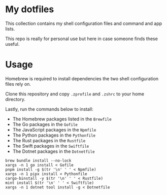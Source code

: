 # My dotfiles

This collection contains my shell configuration files and command and app lists.

This repo is really for personal use but here in case someone finds these useful.

# Usage

Homebrew is required to install dependencies the two shell configuration files rely on.

Clone this repository and copy `.zprofile` and `.zshrc` to your home directory.

Lastly, run the commands below to install:

- The Homebrew packages listed in the `Brewfile`
- The Go packages in the `Gofile`
- The JavaScript packages in the `Npmfile`
- The Python packages in the `Pythonfile`
- The Rust packages in the `Rustfile`
- The Swift packages in the `Swiftfile`
- The Dotnet packages in the `Dotnetfile`

```shell
brew bundle install --no-lock
xargs -n 1 go install < Gofile
pnpm install -g $(tr '\n' ' ' < Npmfile)
xargs -n 1 pipx install < Pythonfile
cargo-binstall -y $(tr '\n' ' ' < Rustfile)
mint install $(tr '\n' ' ' < Swiftfile)
xargs -n 1 dotnet tool install -g < Dotnetfile
```
